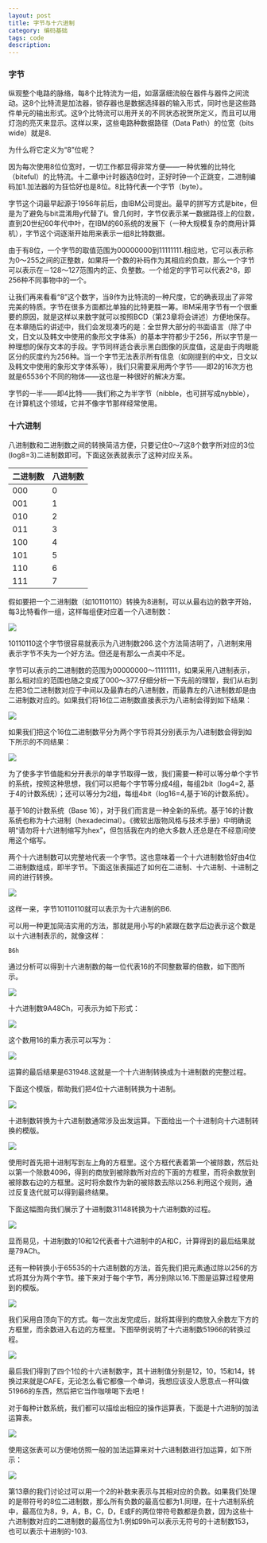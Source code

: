 ```yaml
---
layout: post
title: 字节与十六进制
category: 编码基础
tags: code
description: 
---
```


### 字节

纵观整个电路的脉络，每8个比特流为一组，如潺潺细流般在器件与器件之间流动。这8个比特流是加法器，锁存器也是数据选择器的输入形式，同时也是这些路件单元的输出形式。这9个比特流可以用开关的不同状态祝贺所定义，而且可以用灯泡的亮灭来显示。这样以来，这些电路种数据路径（Data Path）的位宽（bits wide）就是8.

为什么将它定义为“8”位呢？

因为每次使用8位位宽时，一切工作都显得非常方便——一种优雅的比特化（biteful）的比特流。十二章中计时器选8位时，正好时钟一个正跳变，二进制编码加1.加法器的为狂恰好也是8位。8比特代表一个字节（byte）。

字节这个词最早起源于1956年前后，由IBM公司提出。最早的拼写方式是bite，但是为了避免与bit混淆用y代替了i。曾几何时，字节仅表示某一数据路径上的位数，直到20世纪60年代中叶，在IBM的60系统的发展下（一种大规模复杂的商用计算机），字节这个词逐渐开始用来表示一组8比特数据。

由于有8位，一个字节的取值范围为00000000到11111111.相应地，它可以表示称为0～255之间的正整数，如果将一个数的补码作为其相应的负数，那么一个字节可以表示在－128～127范围内的正、负整数。一个给定的字节可以代表2^8，即256种不同事物中的一个。

让我们再来看看“8”这个数字，当8作为比特流的一种尺度，它的确表现出了非常完美的特质。字节在很多方面都比单独的比特更胜一筹。IBM采用字节有一个很重要的原因，就是这样以来数字就可以按照BCD（第23章将会讲述）方便地保存。在本章随后的讲述中，我们会发现凑巧的是：全世界大部分的书面语言（除了中文，日文以及韩文中使用的象形文字体系）的基本字符都少于256，所以字节是一种理想的保存文本的手段。字节同样适合表示黑白图像的灰度值，这是由于肉眼能区分的灰度约为256种。当一个字节无法表示所有信息（如刚提到的中文，日文以及韩文中使用的象形文字体系等），我们只需要采用两个字节——即2的16次方也就是65536个不同的物体——这也是一种很好的解决方案。

字节的一半——即4比特——我们称之为半字节（nibble，也可拼写成nybble），在计算机这个领域，它并不像字节那样经常使用。

### 十六进制

八进制数和二进制数之间的转换简洁方便，只要记住0～7这8个数字所对应的3位(log8=3)二进制数即可。下面这张表就表示了这种对应关系。

| 二进制数 | 八进制数 |
| -------- | -------- |
|   000    |     0    |
|   001    |     1    |
|   010    |     2    |
|   011    |     3    |
|   100    |     4    |
|   101    |     5    |
|   110    |     6    |
|   111    |     7    |

假如要把一个二进制数（如10110110）转换为8进制，可以从最右边的数字开始，每3比特看作一组，这样每组便对应着一个八进制数：

![](https://github.com/arcticlion/reading-lists/blob/master/Code/Chapter%2015%20Bytes%20and%20Hex/%E5%B1%8F%E5%B9%95%E5%BF%AB%E7%85%A7%202014-09-28%20%E4%B8%8A%E5%8D%881.47.07.png)

10110110这个字节很容易就表示为八进制数266.这个方法简洁明了，八进制来用表示字节不失为一个好方法。但还是有那么一点美中不足。

字节可以表示的二进制数的范围为00000000～11111111，如果采用八进制表示，那么相对应的范围也随之变成了000～377.仔细分析一下先前的理智，我们从右到左把3位二进制数对应于中间以及最靠右的八进制数，而最靠左的八进制数却是由二进制数对应的。如果我们将16位二进制数直接表示为八进制会得到如下结果：

![](https://github.com/arcticlion/reading-lists/blob/master/Code/Chapter%2015%20Bytes%20and%20Hex/%E5%B1%8F%E5%B9%95%E5%BF%AB%E7%85%A7%202014-09-28%20%E4%B8%8A%E5%8D%881.47.19.png)

如果我们把这个16位二进制数平分为两个字节将其分别表示为八进制数会得到如下所示的不同结果：

![](https://github.com/arcticlion/reading-lists/blob/master/Code/Chapter%2015%20Bytes%20and%20Hex/%E5%B1%8F%E5%B9%95%E5%BF%AB%E7%85%A7%202014-09-28%20%E4%B8%8A%E5%8D%881.47.24.png)

为了使多字节值能和分开表示的单字节取得一致，我们需要一种可以等分单个字节的系统，按照这种思想，我们可以把每个字节等分成4组，每组2bit（log4=2, 基于4的计数系统）；还可以等分为2组，每组4bit（log16=4,基于16的计数系统）。

基于16的计数系统（Base 16），对于我们而言是一种全新的系统。基于16的计数系统也称为十六进制（hexadecimal）。《微软出版物风格与技术手册》中明确说明“请勿将十六进制缩写为hex”，但包括我在内的绝大多数人还总是在不经意间使用这个缩写。

两个十六进制数可以完整地代表一个字节。这也意味着一个十六进制数恰好由4位二进制数组成，即半字节。下面这张表描述了如何在二进制、十六进制、十进制之间的进行转换。

![](https://github.com/arcticlion/reading-lists/blob/master/Code/Chapter%2015%20Bytes%20and%20Hex/%E5%B1%8F%E5%B9%95%E5%BF%AB%E7%85%A7%202014-09-28%20%E4%B8%8A%E5%8D%881.47.40.png)

这样一来，字节10110110就可以表示为十六进制的B6.

可以用一种更加简洁实用的方法，那就是用小写的h紧跟在数字后边表示这个数是以十六进制表示的，就像这样：

```
B6h
```
通过分析可以得到十六进制数的每一位代表16的不同整数幂的倍数，如下图所示。

![](https://github.com/arcticlion/reading-lists/blob/master/Code/Chapter%2015%20Bytes%20and%20Hex/%E5%B1%8F%E5%B9%95%E5%BF%AB%E7%85%A7%202014-09-28%20%E4%B8%8A%E5%8D%881.48.14.png)

十六进制数9A48Ch，可表示为如下形式：

![](https://github.com/arcticlion/reading-lists/blob/master/Code/Chapter%2015%20Bytes%20and%20Hex/%E5%B1%8F%E5%B9%95%E5%BF%AB%E7%85%A7%202014-09-28%20%E4%B8%8A%E5%8D%881.48.20.png)

这个数用16的乘方表示可以写为：

![](https://github.com/arcticlion/reading-lists/blob/master/Code/Chapter%2015%20Bytes%20and%20Hex/%E5%B1%8F%E5%B9%95%E5%BF%AB%E7%85%A7%202014-09-28%20%E4%B8%8A%E5%8D%881.48.26.png)

运算的最后结果是631948.这就是一个十六进制转换成为十进制数的完整过程。

下面这个模版，帮助我们把4位十六进制转换为十进制。

![](https://github.com/arcticlion/reading-lists/blob/master/Code/Chapter%2015%20Bytes%20and%20Hex/%E5%B1%8F%E5%B9%95%E5%BF%AB%E7%85%A7%202014-09-28%20%E4%B8%8A%E5%8D%881.48.39.png)

十进制数转换为十六进制数通常涉及出发运算。下面给出一个十进制向十六进制转换的模版。

![](https://github.com/arcticlion/reading-lists/blob/master/Code/Chapter%2015%20Bytes%20and%20Hex/%E5%B1%8F%E5%B9%95%E5%BF%AB%E7%85%A7%202014-09-28%20%E4%B8%8A%E5%8D%881.49.45.png)

使用时首先把十进制写到左上角的方框里。这个方框代表着第一个被除数，然后处以第一个除数4096，得到的商放到被除数所对应的下面的方框里，而将余数放到被除数右边的方框里。这时将余数作为新的被除数去除以256.利用这个规则，通过反复迭代就可以得到最终结果。

下面这幅图向我们展示了十进制数31148转换为十六进制数的过程。

![](https://github.com/arcticlion/reading-lists/blob/master/Code/Chapter%2015%20Bytes%20and%20Hex/%E5%B1%8F%E5%B9%95%E5%BF%AB%E7%85%A7%202014-09-28%20%E4%B8%8A%E5%8D%881.50.04.png)

显而易见，十进制数的10和12代表者十六进制中的A和C，计算得到的最后结果就是79ACh。

还有一种转换小于65535的十六进制数的方法，首先我们把元素通过除以256的方式将其分为两个字节。接下来对于每个字节，再分别除以16.下图是运算过程使用到的模版。

![](https://github.com/arcticlion/reading-lists/blob/master/Code/Chapter%2015%20Bytes%20and%20Hex/%E5%B1%8F%E5%B9%95%E5%BF%AB%E7%85%A7%202014-09-28%20%E4%B8%8A%E5%8D%881.50.09.png)

我们采用自顶向下的方式。每一次出发完成后，就将其得到的商放入余数左下方的方框里，而余数进入右边的方框里。下图举例说明了十六进制数51966的转换过程。

![](https://github.com/arcticlion/reading-lists/blob/master/Code/Chapter%2015%20Bytes%20and%20Hex/%E5%B1%8F%E5%B9%95%E5%BF%AB%E7%85%A7%202014-09-28%20%E4%B8%8A%E5%8D%881.50.13.png)

最后我们得到了四个1位的十六进制数字，其十进制值分别是12，10，15和14，转换过来就是CAFE，无论怎么看它都像一个单词，我想应该没人愿意点一杯叫做51966的东西，然后把它当作咖啡喝下去吧！

对于每种计数系统，我们都可以描绘出相应的操作运算表，下面是十六进制的加法运算表。

![](https://github.com/arcticlion/reading-lists/blob/master/Code/Chapter%2015%20Bytes%20and%20Hex/%E5%B1%8F%E5%B9%95%E5%BF%AB%E7%85%A7%202014-09-28%20%E4%B8%8A%E5%8D%881.50.34.png)

使用这张表可以方便地仿照一般的加法运算来对十六进制数进行加运算，如下所示：

![](https://github.com/arcticlion/reading-lists/blob/master/Code/Chapter%2015%20Bytes%20and%20Hex/%E5%B1%8F%E5%B9%95%E5%BF%AB%E7%85%A7%202014-09-28%20%E4%B8%8A%E5%8D%881.50.48.png)


第13章的我们讨论过可以用一个2的补数来表示与其相对应的负数。如果我们处理的是带符号的8位二进制数，那么所有负数的最高位都为1.同理，在十六进制系统中，最高位为8，9，A，B，C，D，E或F的两位带符号数都是负数，因为这些十六进制数对应的二进制数的最高位为1.例如99h可以表示无符号的十进制数153，也可以表示十进制的-103.

